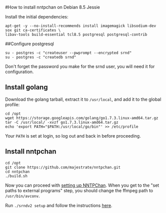#How to install nntpchan on Debian 8.5 Jessie

Install the initial dependencies:

```
apt-get -y --no-install-recommends install imagemagick libsodium-dev sox git ca-certificates \
libav-tools build-essential tcl8.5 postgresql postgresql-contrib
```

##Configure postgresql

```
su - postgres -c "createuser --pwprompt --encrypted srnd"
su - postgres -c "createdb srnd"
```
Don't forget the password you make for the srnd user, you will need it for configuration.
## Install golang

Download the golang tarball, extract it to `/usr/local`, and add it to the global profile:

```
cd /opt
wget https://storage.googleapis.com/golang/go1.7.3.linux-amd64.tar.gz
tar -C /usr/local/ -xvzf go1.7.3.linux-amd64.tar.gz
echo 'export PATH="$PATH:/usr/local/go/bin"' >> /etc/profile
```

Your `PATH` is set at login, so log out and back in before proceeding. 

## Install nntpchan

```
cd /opt
git clone https://github.com/majestrate/nntpchan.git
cd nntpchan
./build.sh
```

Now you can proceed with [setting up NNTPChan](setting-up.md). When you get to the "set paths to external programs" step, you should change the ffmpeg path to `/usr/bin/avconv`.

Run `./srndv2 setup` and follow the instructions [here](setting-up.md).
